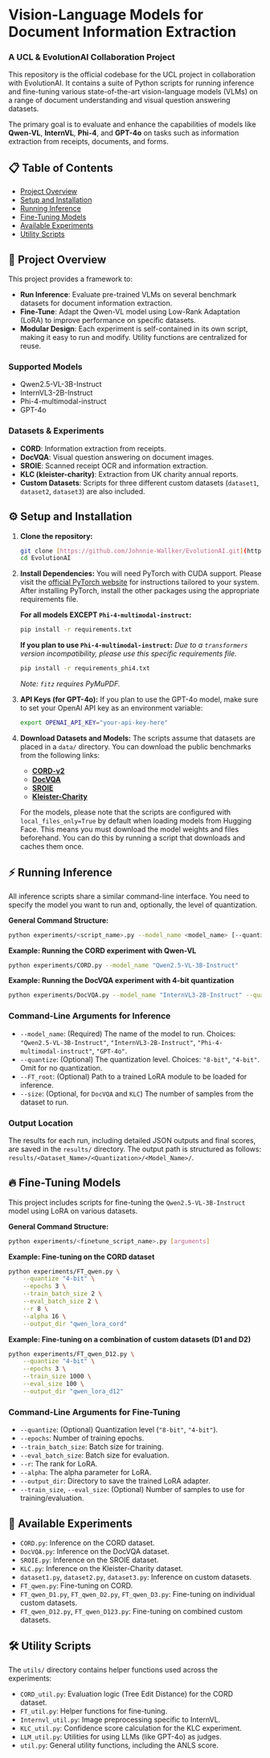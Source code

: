 # Vision-Language Models for Document Information Extraction
### A UCL & EvolutionAI Collaboration Project

This repository is the official codebase for the UCL project in collaboration with EvolutionAI. It contains a suite of Python scripts for running inference and fine-tuning various state-of-the-art vision-language models (VLMs) on a range of document understanding and visual question answering datasets.

The primary goal is to evaluate and enhance the capabilities of models like **Qwen-VL**, **InternVL**, **Phi-4**, and **GPT-4o** on tasks such as information extraction from receipts, documents, and forms.

## 📋 Table of Contents
- [Project Overview](#project-overview)
- [Setup and Installation](#setup-and-installation)
- [Running Inference](#running-inference)
- [Fine-Tuning Models](#fine-tuning-models)
- [Available Experiments](#available-experiments)
- [Utility Scripts](#utility-scripts)

## 🚀 Project Overview

This project provides a framework to:
-   **Run Inference**: Evaluate pre-trained VLMs on several benchmark datasets for document information extraction.
-   **Fine-Tune**: Adapt the Qwen-VL model using Low-Rank Adaptation (LoRA) to improve performance on specific datasets.
-   **Modular Design**: Each experiment is self-contained in its own script, making it easy to run and modify. Utility functions are centralized for reuse.

### Supported Models
-   Qwen2.5-VL-3B-Instruct
-   InternVL3-2B-Instruct
-   Phi-4-multimodal-instruct
-   GPT-4o

### Datasets & Experiments
-   **CORD**: Information extraction from receipts.
-   **DocVQA**: Visual question answering on document images.
-   **SROIE**: Scanned receipt OCR and information extraction.
-   **KLC (kleister-charity)**: Extraction from UK charity annual reports.
-   **Custom Datasets**: Scripts for three different custom datasets (`dataset1`, `dataset2`, `dataset3`) are also included.

## ⚙️ Setup and Installation

1.  **Clone the repository:**
    ```bash
    git clone [https://github.com/Johnnie-Wallker/EvolutionAI.git](https://github.com/Johnnie-Wallker/EvolutionAI.git)
    cd EvolutionAI
    ```

2.  **Install Dependencies:**
    You will need PyTorch with CUDA support. Please visit the [official PyTorch website](https://pytorch.org/get-started/locally/) for instructions tailored to your system. After installing PyTorch, install the other packages using the appropriate requirements file.

    **For all models EXCEPT `Phi-4-multimodal-instruct`:**
    ```bash
    pip install -r requirements.txt
    ```

    **If you plan to use `Phi-4-multimodal-instruct`:**
    *Due to a `transformers` version incompatibility, please use this specific requirements file.*
    ```bash
    pip install -r requirements_phi4.txt
    ```
    *Note: `fitz` requires PyMuPDF.*

3.  **API Keys (for GPT-4o):**
    If you plan to use the GPT-4o model, make sure to set your OpenAI API key as an environment variable:
    ```bash
    export OPENAI_API_KEY="your-api-key-here"
    ```

4.  **Download Datasets and Models:**
    The scripts assume that datasets are placed in a `data/` directory. You can download the public benchmarks from the following links:
    -   [**CORD-v2**](https://huggingface.co/datasets/naver-clova-ix/cord-v2)
    -   [**DocVQA**](https://www.docvqa.org/datasets/docvqa)
    -   [**SROIE**](https://rrc.cvc.uab.es/?ch=13)
    -   [**Kleister-Charity**](https://huggingface.co/datasets/applicaai/kleister-charity)

    For the models, please note that the scripts are configured with `local_files_only=True` by default when loading models from Hugging Face. This means you must download the model weights and files beforehand. You can do this by running a script that downloads and caches them once.

## ⚡ Running Inference

All inference scripts share a similar command-line interface. You need to specify the model you want to run and, optionally, the level of quantization.

**General Command Structure:**
```bash
python experiments/<script_name>.py --model_name <model_name> [--quantize <quantization>]
```

**Example: Running the CORD experiment with Qwen-VL**
```bash
python experiments/CORD.py --model_name "Qwen2.5-VL-3B-Instruct"
```

**Example: Running the DocVQA experiment with 4-bit quantization**
```bash
python experiments/DocVQA.py --model_name "InternVL3-2B-Instruct" --quantize "4-bit"
```

### Command-Line Arguments for Inference
-   `--model_name`: (Required) The name of the model to run. Choices: `"Qwen2.5-VL-3B-Instruct"`, `"InternVL3-2B-Instruct"`, `"Phi-4-multimodal-instruct"`, `"GPT-4o"`.
-   `--quantize`: (Optional) The quantization level. Choices: `"8-bit"`, `"4-bit"`. Omit for no quantization.
-   `--FT_root`: (Optional) Path to a trained LoRA module to be loaded for inference.
-   `--size`: (Optional, for `DocVQA` and `KLC`) The number of samples from the dataset to run.

### Output Location
The results for each run, including detailed JSON outputs and final scores, are saved in the `results/` directory. The output path is structured as follows: `results/<Dataset_Name>/<Quantization>/<Model_Name>/`.

## 🔥 Fine-Tuning Models

This project includes scripts for fine-tuning the `Qwen2.5-VL-3B-Instruct` model using LoRA on various datasets.

**General Command Structure:**
```bash
python experiments/<finetune_script_name>.py [arguments]
```

**Example: Fine-tuning on the CORD dataset**
```bash
python experiments/FT_qwen.py \
    --quantize "4-bit" \
    --epochs 3 \
    --train_batch_size 2 \
    --eval_batch_size 2 \
    --r 8 \
    --alpha 16 \
    --output_dir "qwen_lora_cord"
```

**Example: Fine-tuning on a combination of custom datasets (D1 and D2)**
```bash
python experiments/FT_qwen_D12.py \
    --quantize "4-bit" \
    --epochs 3 \
    --train_size 1000 \
    --eval_size 100 \
    --output_dir "qwen_lora_d12"
```

### Command-Line Arguments for Fine-Tuning
-   `--quantize`: (Optional) Quantization level (`"8-bit"`, `"4-bit"`).
-   `--epochs`: Number of training epochs.
-   `--train_batch_size`: Batch size for training.
-   `--eval_batch_size`: Batch size for evaluation.
-   `--r`: The rank for LoRA.
-   `--alpha`: The alpha parameter for LoRA.
-   `--output_dir`: Directory to save the trained LoRA adapter.
-   `--train_size`, `--eval_size`: (Optional) Number of samples to use for training/evaluation.

## 📂 Available Experiments

-   `CORD.py`: Inference on the CORD dataset.
-   `DocVQA.py`: Inference on the DocVQA dataset.
-   `SROIE.py`: Inference on the SROIE dataset.
-   `KLC.py`: Inference on the Kleister-Charity dataset.
-   `dataset1.py`, `dataset2.py`, `dataset3.py`: Inference on custom datasets.
-   `FT_qwen.py`: Fine-tuning on CORD.
-   `FT_qwen_D1.py`, `FT_qwen_D2.py`, `FT_qwen_D3.py`: Fine-tuning on individual custom datasets.
-   `FT_qwen_D12.py`, `FT_qwen_D123.py`: Fine-tuning on combined custom datasets.

## 🛠️ Utility Scripts

The `utils/` directory contains helper functions used across the experiments:
-   `CORD_util.py`: Evaluation logic (Tree Edit Distance) for the CORD dataset.
-   `FT_util.py`: Helper functions for fine-tuning.
-   `Internvl_util.py`: Image preprocessing specific to InternVL.
-   `KLC_util.py`: Confidence score calculation for the KLC experiment.
-   `LLM_util.py`: Utilities for using LLMs (like GPT-4o) as judges.
-   `util.py`: General utility functions, including the ANLS score.